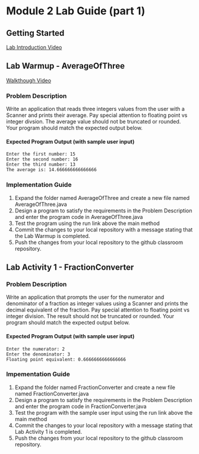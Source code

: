 # Module 2 Lab Guide (part 1)
## Getting Started
[Lab Introduction Video](https://youtu.be/9I07czT47as)  

## Lab Warmup - AverageOfThree
[Walkthough Video](https://www.youtube.com/playlist?list=PLbxWwkW_BhyBdcCTsjuSvw9JgUc7RXre2)  

### Problem Description
Write an application that reads three integers values from the user with a Scanner and prints their average. Pay special attention to floating point vs integer divsion. The average value should not be truncated or rounded. Your program should match the expected output below. 

#### Expected Program Output (with sample user input)
```
Enter the first number: 15 
Enter the second number: 16
Enter the third number: 13
The average is: 14.666666666666666
```

### Implementation Guide
1. Expand the folder named AverageOfThree and create a new file named AverageOfThree.java
2. Design a program to satisfy the requirements in the Problem Description and enter the program code in AverageOfThree.java
3. Test the program using the run link above the main method
4. Commit the changes to your local repository with a message stating that the Lab Warmup is completed.
5. Push the changes from your local repository to the github classroom repository.


## Lab Activity 1 - FractionConverter
### Problem Description
Write an application that prompts the user for the numerator and denominator of a fraction as integer values using a Scanner and prints the decimal equivalent of the fraction. Pay special attention to floating point vs integer division. The result should not be truncated or rounded.  Your program should match the expected output below.

#### Expected Program Output (with sample user input)
```
Enter the numerator: 2
Enter the denominator: 3
Floating point equivalent: 0.6666666666666666
```

### Impementation Guide
1. Expand the folder named FractionConverter and create a new file named FractionConverter.java
2. Design a program to satisfy the requirements in the Problem Description and enter the program code in FractionConverter.java
3. Test the program with the sample user input using the run link above the main method
4. Commit the changes to your local repository with a message stating that Lab Activity 1 is completed.
5. Push the changes from your local repository to the github classroom repository.
